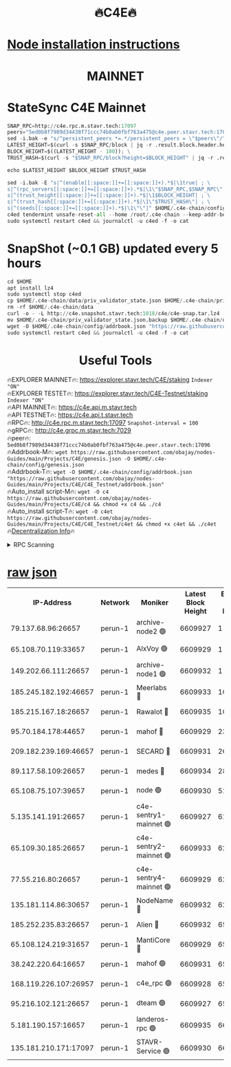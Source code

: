 <h1 align="center"> 🔥C4E🔥</h1>

[Node installation instructions](https://github.com/obajay/nodes-Guides/tree/main/Projects/C4E)
=

<h1 align="center"> MAINNET</h1>

# StateSync C4E Mainnet
```python
SNAP_RPC=http://c4e.rpc.m.stavr.tech:17097
peers="5ed0b8f7989d34438f71ccc74b0ab0fbf763a475@c4e.peer.stavr.tech:17096"
sed -i.bak -e "s/^persistent_peers *=.*/persistent_peers = \"$peers\"/" $HOME/.c4e-chain/config/config.toml
LATEST_HEIGHT=$(curl -s $SNAP_RPC/block | jq -r .result.block.header.height); \
BLOCK_HEIGHT=$((LATEST_HEIGHT - 100)); \
TRUST_HASH=$(curl -s "$SNAP_RPC/block?height=$BLOCK_HEIGHT" | jq -r .result.block_id.hash)

echo $LATEST_HEIGHT $BLOCK_HEIGHT $TRUST_HASH

sed -i.bak -E "s|^(enable[[:space:]]+=[[:space:]]+).*$|\1true| ; \
s|^(rpc_servers[[:space:]]+=[[:space:]]+).*$|\1\"$SNAP_RPC,$SNAP_RPC\"| ; \
s|^(trust_height[[:space:]]+=[[:space:]]+).*$|\1$BLOCK_HEIGHT| ; \
s|^(trust_hash[[:space:]]+=[[:space:]]+).*$|\1\"$TRUST_HASH\"| ; \
s|^(seeds[[:space:]]+=[[:space:]]+).*$|\1\"\"|" $HOME/.c4e-chain/config/config.toml
c4ed tendermint unsafe-reset-all --home /root/.c4e-chain --keep-addr-book
sudo systemctl restart c4ed && journalctl -u c4ed -f -o cat
```
# SnapShot (~0.1 GB) updated every 5 hours
```python
cd $HOME
apt install lz4
sudo systemctl stop c4ed
cp $HOME/.c4e-chain/data/priv_validator_state.json $HOME/.c4e-chain/priv_validator_state.json.backup
rm -rf $HOME/.c4e-chain/data
curl -o - -L http://c4e.snapshot.stavr.tech:1018/c4e/c4e-snap.tar.lz4 | lz4 -c -d - | tar -x -C $HOME/.c4e-chain --strip-components 2
mv $HOME/.c4e-chain/priv_validator_state.json.backup $HOME/.c4e-chain/data/priv_validator_state.json
wget -O $HOME/.c4e-chain/config/addrbook.json "https://raw.githubusercontent.com/obajay/nodes-Guides/main/Projects/C4E/addrbook.json"
sudo systemctl restart c4ed && journalctl -u c4ed -f -o cat
```
 <h1 align="center"> Useful Tools</h1>

🔥EXPLORER MAINNET🔥:  https://explorer.stavr.tech/C4E/staking            `Indexer "ON"` \
🔥EXPLORER TESTET🔥:   https://explorer.stavr.tech/C4E-Testnet/staking     `Indexer "ON"` \
🔥API MAINNET🔥:       https://c4e.api.m.stavr.tech \
🔥API TESTNET🔥:       https://c4e.api.t.stavr.tech \
🔥RPC🔥:               http://c4e.rpc.m.stavr.tech:17097                  `Snapshot-interval = 100` \
🔥gRPC🔥:              http://c4e.grpc.m.stavr.tech:7029 \
🔥peer🔥:              `5ed0b8f7989d34438f71ccc74b0ab0fbf763a475@c4e.peer.stavr.tech:17096` \
🔥Addrbook-M🔥:    ```wget https://raw.githubusercontent.com/obajay/nodes-Guides/main/Projects/C4E/genesis.json -O $HOME/.c4e-chain/config/genesis.json``` \
🔥Addrbook-T🔥:    ```wget -O $HOME/.c4e-chain/config/addrbook.json "https://raw.githubusercontent.com/obajay/nodes-Guides/main/Projects/C4E/C4E_Testnet/addrbook.json"``` \
🔥Auto_install script-M🔥: ```wget -O c4 https://raw.githubusercontent.com/obajay/nodes-Guides/main/Projects/C4E/c4 && chmod +x c4 && ./c4``` \
🔥Auto_install script-T🔥: ```wget -O c4et https://raw.githubusercontent.com/obajay/nodes-Guides/main/Projects/C4E/C4E_Testnet/c4et && chmod +x c4et && ./c4et``` \
🔥[Decentralization Info](https://github.com/obajay/StateSync-snapshots/tree/main/Projects/C4E/Decentralization)🔥




<details>
<summary>RPC Scanning</summary>

<h2 align="center"> We scan nodes in real time every 4 hours. And we provide the final result of RPC endpoints.
We cannot influence the operation of these nodes in any way. </h2>


```python
If Voting Power is higher than 0 --> then the Node is a validator of the network and may be subject to attack and be a potential threat to the chain.
```
```python
We marked such validators with a red symbol
```

</details>

[raw json](https://rpc-check.c4e.stavr.tech/c4e/rpc-c4e-result.json)
=



<table><tr><th>IP-Address</th><th>Network</th><th>Moniker</th><th>Latest Block Height</th><th>Earliest Block Height</th><th>Catching Up</th><th>Tx Index</th><th>Voting Power</th><th>Scan Time</th></tr><tr><td>79.137.68.96:26657</td><td>perun-1</td><td>archive-node2 🟢</td><td>6609927</td><td>1</td><td>False</td><td>on</td><td>0</td><td>2024-01-06T06:48:41.779756497UTC</td></tr><tr><td>65.108.70.119:33657</td><td>perun-1</td><td>AlxVoy 🟢</td><td>6609929</td><td>1</td><td>False</td><td>on</td><td>0</td><td>2024-01-06T06:48:56.373364241UTC</td></tr><tr><td>149.202.66.111:26657</td><td>perun-1</td><td>archive-node1 🟢</td><td>6609932</td><td>1</td><td>False</td><td>on</td><td>0</td><td>2024-01-06T06:49:12.418115131UTC</td></tr><tr><td>185.245.182.192:46657</td><td>perun-1</td><td>Meerlabs 🔴</td><td>6609933</td><td>1051501</td><td>False</td><td>on</td><td>493550</td><td>2024-01-06T06:49:17.959795605UTC</td></tr><tr><td>185.215.167.18:26657</td><td>perun-1</td><td>Rawalot 🔴</td><td>6609935</td><td>1090501</td><td>False</td><td>on</td><td>579034</td><td>2024-01-06T06:49:29.682540835UTC</td></tr><tr><td>95.70.184.178:44657</td><td>perun-1</td><td>mahof 🔴</td><td>6609929</td><td>2342001</td><td>False</td><td>off</td><td>1360185</td><td>2024-01-06T06:48:55.590422086UTC</td></tr><tr><td>209.182.239.169:46657</td><td>perun-1</td><td>SECARD 🔴</td><td>6609931</td><td>2616101</td><td>False</td><td>off</td><td>675729</td><td>2024-01-06T06:49:09.702452096UTC</td></tr><tr><td>89.117.58.109:26657</td><td>perun-1</td><td>medes 🔴</td><td>6609934</td><td>2826001</td><td>False</td><td>off</td><td>471345</td><td>2024-01-06T06:49:24.882303719UTC</td></tr><tr><td>65.108.75.107:39657</td><td>perun-1</td><td>node 🟢</td><td>6609930</td><td>5198801</td><td>False</td><td>on</td><td>0</td><td>2024-01-06T06:48:58.840955761UTC</td></tr><tr><td>5.135.141.191:26657</td><td>perun-1</td><td>c4e-sentry1-mainnet 🟢</td><td>6609927</td><td>6198001</td><td>False</td><td>on</td><td>0</td><td>2024-01-06T06:48:41.455777972UTC</td></tr><tr><td>65.109.30.185:26657</td><td>perun-1</td><td>c4e-sentry2-mainnet 🟢</td><td>6609933</td><td>6238301</td><td>False</td><td>on</td><td>0</td><td>2024-01-06T06:49:17.618595250UTC</td></tr><tr><td>77.55.216.80:26657</td><td>perun-1</td><td>c4e-sentry4-mainnet 🟢</td><td>6609929</td><td>6241001</td><td>False</td><td>on</td><td>0</td><td>2024-01-06T06:48:55.997209203UTC</td></tr><tr><td>135.181.114.86:30657</td><td>perun-1</td><td>NodeName 🔴</td><td>6609932</td><td>6284301</td><td>False</td><td>off</td><td>334749</td><td>2024-01-06T06:49:12.789779430UTC</td></tr><tr><td>185.252.235.83:26657</td><td>perun-1</td><td>Alien 🔴</td><td>6609932</td><td>6502501</td><td>False</td><td>on</td><td>380508</td><td>2024-01-06T06:49:13.080753147UTC</td></tr><tr><td>65.108.124.219:31657</td><td>perun-1</td><td>MantiCore 🔴</td><td>6609929</td><td>6509929</td><td>False</td><td>off</td><td>837908</td><td>2024-01-06T06:48:55.100377303UTC</td></tr><tr><td>38.242.220.64:16657</td><td>perun-1</td><td>mahof 🟢</td><td>6609931</td><td>6545801</td><td>False</td><td>off</td><td>0</td><td>2024-01-06T06:49:10.045777295UTC</td></tr><tr><td>168.119.226.107:26957</td><td>perun-1</td><td>c4e_rpc 🟢</td><td>6609928</td><td>6554001</td><td>False</td><td>on</td><td>0</td><td>2024-01-06T06:48:48.541666479UTC</td></tr><tr><td>95.216.102.121:26657</td><td>perun-1</td><td>dteam 🟢</td><td>6609927</td><td>6598901</td><td>False</td><td>on</td><td>0</td><td>2024-01-06T06:48:42.112163460UTC</td></tr><tr><td>5.181.190.157:16657</td><td>perun-1</td><td>landeros-rpc 🟢</td><td>6609935</td><td>6607501</td><td>False</td><td>on</td><td>0</td><td>2024-01-06T06:49:29.323457828UTC</td></tr><tr><td>135.181.210.171:17097</td><td>perun-1</td><td>STAVR-Service 🟢</td><td>6609930</td><td>6608001</td><td>False</td><td>on</td><td>0</td><td>2024-01-06T06:49:01.247048010UTC</td></tr></table>
